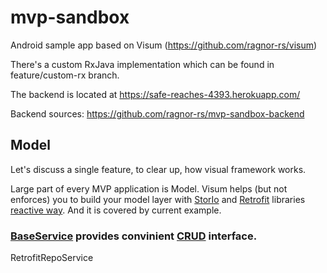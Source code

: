 # mvp-sandbox
Android sample app based on Visum (https://github.com/ragnor-rs/visum)

There's a custom RxJava implementation which can be found in feature/custom-rx branch.

The backend is located at https://safe-reaches-4393.herokuapp.com/

Backend sources: https://github.com/ragnor-rs/mvp-sandbox-backend

## Model

Let's discuss a single feature, to clear up, how visual framework works.

Large part of every MVP application is Model.
Visum helps (but not enforces) you to build your model layer with [StorIo](https://github.com/pushtorefresh/storio) and [Retrofit](http://square.github.io/retrofit/) libraries [reactive way](https://github.com/ReactiveX/RxJava). 
And it is covered by current example.

### [BaseService](https://github.com/ragnor-rs/visum/blob/develop/src%2Fmain%2Fjava%2Fio%2Freist%2Fvisum%2Fmodel%2FBaseService.java) provides convinient [CRUD](https://www.wikiwand.com/en/Create,_read,_update_and_delete) interface.

RetrofitRepoService
